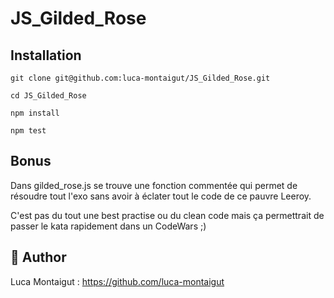 # JS_Gilded_Rose

## Installation 

`git clone git@github.com:luca-montaigut/JS_Gilded_Rose.git`

`cd JS_Gilded_Rose`

`npm install`

`npm test`

## Bonus

Dans gilded_rose.js se trouve une fonction commentée qui permet de résoudre tout l'exo sans avoir à éclater tout le code de ce pauvre Leeroy.

C'est pas du tout une best practise ou du clean code mais ça permettrait de passer le kata rapidement dans un CodeWars ;)

## 🐰 Author
Luca Montaigut : https://github.com/luca-montaigut
